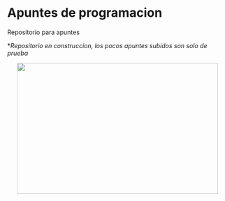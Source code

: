 # Apuntes de programacion

Repositorio para apuntes

**Repositorio en construccion, los pocos apuntes subidos son solo de prueba*

<p align="center">
  <img width="460" height="300" src="https://upload.wikimedia.org/wikipedia/commons/e/ef/En_construccion.jpg">
</p>
